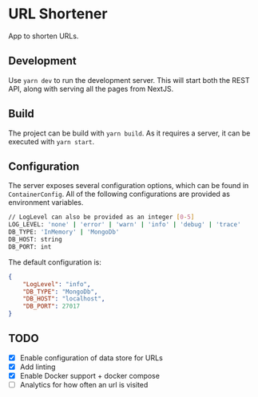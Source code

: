 # URL Shortener

App to shorten URLs.

## Development

Use `yarn dev` to run the development server.
This will start both the REST API, along with serving all the pages from NextJS.

## Build

The project can be build with `yarn build`.
As it requires a server, it can be executed with `yarn start`.

## Configuration

The server exposes several configuration options, which can be found in `ContainerConfig`.
All of the following configurations are provided as environment variables.

```sh
// LogLevel can also be provided as an integer [0-5]
LOG_LEVEL: 'none' | 'error' | 'warn' | 'info' | 'debug' | 'trace'
DB_TYPE: 'InMemory' | 'MongoDb'
DB_HOST: string
DB_PORT: int
```

The default configuration is:

```json
{
	"LogLevel": "info",
	"DB_TYPE": "MongoDb",
	"DB_HOST": "localhost",
	"DB_PORT": 27017
}
```

## TODO

- [x] Enable configuration of data store for URLs
- [x] Add linting
- [x] Enable Docker support + docker compose
- [ ] Analytics for how often an url is visited
